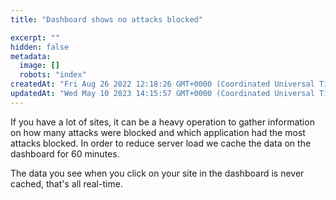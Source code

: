 ```yaml
---
title: "Dashboard shows no attacks blocked"

excerpt: ""
hidden: false
metadata: 
  image: []
  robots: "index"
createdAt: "Fri Aug 26 2022 12:18:26 GMT+0000 (Coordinated Universal Time)"
updatedAt: "Wed May 10 2023 14:15:57 GMT+0000 (Coordinated Universal Time)"
---
```

If you have a lot of sites, it can be a heavy operation to gather information on how many attacks were blocked and which application had the most attacks blocked. In order to reduce server load we cache the data on the dashboard for 60 minutes.

The data you see when you click on your site in the dashboard is never cached, that's all real-time.
